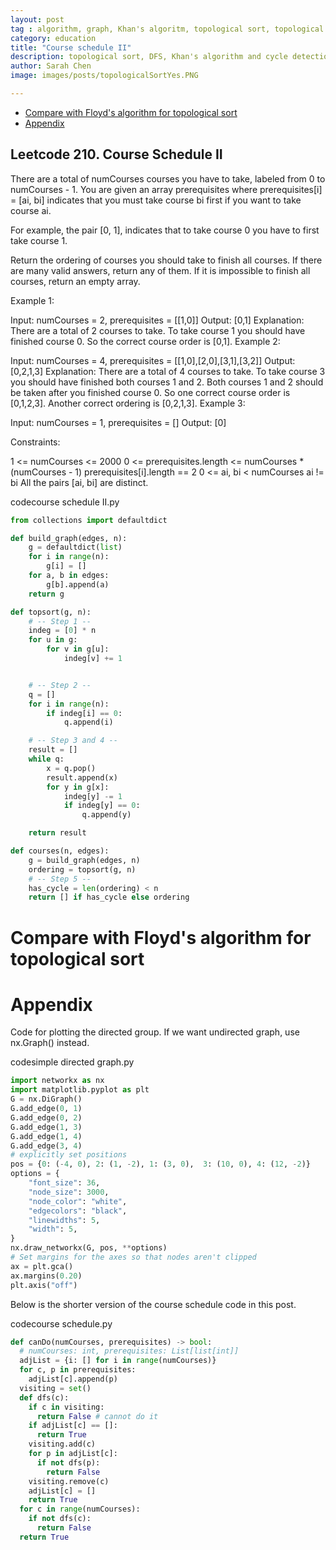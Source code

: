 ```yaml
---
layout: post
tag : algorithm, graph, Khan's algoritm, topological sort, topological ordering, cycle detection, DAG, leetcode, course schedule
category: education
title: "Course schedule II"
description: topological sort, DFS, Khan's algorithm and cycle detection
author: Sarah Chen
image: images/posts/topologicalSortYes.PNG

---
```

- [Compare with Floyd's algorithm for topological sort](#compare-with-floyds-algorithm-for-topological-sort)
- [Appendix](#appendix)


## Leetcode 210. Course Schedule II

There are a total of numCourses courses you have to take, labeled from 0 to numCourses - 1. You are given an array prerequisites where prerequisites[i] = [ai, bi] indicates that you must take course bi first if you want to take course ai.

For example, the pair [0, 1], indicates that to take course 0 you have to first take course 1.

Return the ordering of courses you should take to finish all courses. If there are many valid answers, return any of them. If it is impossible to finish all courses, return an empty array.
 
Example 1:

Input: numCourses = 2, prerequisites = [[1,0]]
Output: [0,1]
Explanation: There are a total of 2 courses to take. To take course 1 you should have finished course 0. So the correct course order is [0,1].
Example 2:

Input: numCourses = 4, prerequisites = [[1,0],[2,0],[3,1],[3,2]]
Output: [0,2,1,3]
Explanation: There are a total of 4 courses to take. To take course 3 you should have finished both courses 1 and 2. Both courses 1 and 2 should be taken after you finished course 0.
So one correct course order is [0,1,2,3]. Another correct ordering is [0,2,1,3].
Example 3:

Input: numCourses = 1, prerequisites = []
Output: [0]


Constraints:

1 <= numCourses <= 2000
0 <= prerequisites.length <= numCourses * (numCourses - 1)
prerequisites[i].length == 2
0 <= ai, bi < numCourses
ai != bi
All the pairs [ai, bi] are distinct.

<div class="code-head"><span>code</span>course schedule II.py</div>

```py
from collections import defaultdict

def build_graph(edges, n):
    g = defaultdict(list)
    for i in range(n):
        g[i] = []
    for a, b in edges:
        g[b].append(a)
    return g

def topsort(g, n):
    # -- Step 1 --
    indeg = [0] * n
    for u in g:
        for v in g[u]:
            indeg[v] += 1


    # -- Step 2 --
    q = []
    for i in range(n):
        if indeg[i] == 0:
            q.append(i)

    # -- Step 3 and 4 --
    result = []
    while q:
        x = q.pop()
        result.append(x)
        for y in g[x]:
            indeg[y] -= 1
            if indeg[y] == 0:
                q.append(y)

    return result

def courses(n, edges):
    g = build_graph(edges, n)
    ordering = topsort(g, n)
    # -- Step 5 --
    has_cycle = len(ordering) < n
    return [] if has_cycle else ordering
```

# Compare with Floyd's algorithm for topological sort

# Appendix

Code for plotting the directed group. If we want undirected graph, use <span class="coding">nx.Graph()</span> instead. 
<div class="code-head"><span>code</span>simple directed graph.py</div>

```py
import networkx as nx
import matplotlib.pyplot as plt
G = nx.DiGraph()
G.add_edge(0, 1)
G.add_edge(0, 2)
G.add_edge(1, 3)
G.add_edge(1, 4)
G.add_edge(3, 4)
# explicitly set positions
pos = {0: (-4, 0), 2: (1, -2), 1: (3, 0),  3: (10, 0), 4: (12, -2)}
options = {
    "font_size": 36,
    "node_size": 3000,
    "node_color": "white",
    "edgecolors": "black",
    "linewidths": 5,
    "width": 5,
}
nx.draw_networkx(G, pos, **options)
# Set margins for the axes so that nodes aren't clipped
ax = plt.gca()
ax.margins(0.20)
plt.axis("off")
```

Below is the shorter version of the course schedule code in this post. 
<div class="code-head"><span>code</span>course schedule.py</div>

```py
def canDo(numCourses, prerequisites) -> bool:
  # numCourses: int, prerequisites: List[list[int]]
  adjList = {i: [] for i in range(numCourses)}
  for c, p in prerequisites:
    adjList[c].append(p)
  visiting = set()
  def dfs(c):
    if c in visiting:
      return False # cannot do it
    if adjList[c] == []:
      return True
    visiting.add(c)
    for p in adjList[c]:
      if not dfs(p):
        return False
    visiting.remove(c)
    adjList[c] = []
    return True
  for c in range(numCourses):
    if not dfs(c):
      return False
  return True
```

